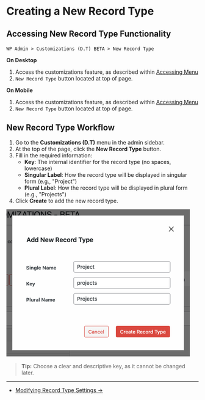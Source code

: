 # Creating a New Record Type

## Accessing New Record Type Functionality

`WP Admin > Customizations (D.T) BETA > New Record Type`

__On Desktop__

1. Access the customizations feature, as described within [Accessing Menu](../accessing-menu.md)
2. `New Record Type` button located at top of page.

__On Mobile__

1. Access the customizations feature, as described within [Accessing Menu](../accessing-menu.md)
2. `New Record Type` button located at top of page.


## New Record Type Workflow

1. Go to the **Customizations (D.T)** menu in the admin sidebar.
2. At the top of the page, click the **New Record Type** button.
3. Fill in the required information:
   - **Key**: The internal identifier for the record type (no spaces, lowercase)
   - **Singular Label**: How the record type will be displayed in singular form (e.g., "Project")
   - **Plural Label**: How the record type will be displayed in plural form (e.g., "Projects")
4. Click **Create** to add the new record type.

![New Record Type Modal](../imgs/record-types/new-record-type-modal.png)

> **Tip:** Choose a clear and descriptive key, as it cannot be changed later.

---

- [Modifying Record Type Settings →](./modifying.md) 